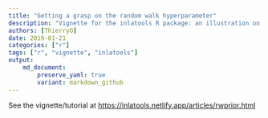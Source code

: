 ```yaml
---
title: "Getting a grasp on the random walk hyperparameter"
description: "Vignette for the inlatools R package: an illustration on how to simulate and inspect simulated random walks."
authors: [ThierryO]
date: 2019-01-21
categories: ["r"]
tags: ["r", "vignette", "inlatools"]
output: 
    md_document:
        preserve_yaml: true
        variant: markdown_github
---
```


See the vignette/tutorial at <https://inlatools.netlify.app/articles/rwprior.html>
